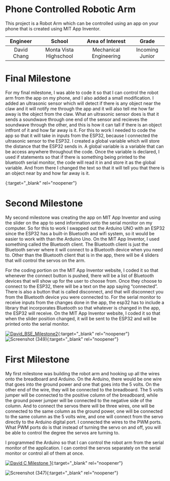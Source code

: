 
# Phone Controlled Robotic Arm
This project is a Robot Arm which can be controlled using an app on your phone that is created using MIT App Inventor. 

| **Engineer** | **School** | **Area of Interest** | **Grade** |
|:--:|:--:|:--:|:--:|
| David Chang | Monta Vista Highschool | Mechanical Engineering | Incoming Junior

  
# Final Milestone

For my final milestone, I was able to code it so that I can control the robot arm from the app on my phone, and I also added a small modification. I added an ultrasonic sensor which will detect if there is any object near the claw and it will notify me through the app and it will also tell me how far away is the object from the claw. What an ultrasonic sensor does is that it sends a soundwave through one end of the sensor and recieves the soundwave through the other, and this is how it can tall if there is an object intfront of it and how far away is it. For this to work I needed to code the app so that it will take in inputs from the ESP32, because I connected the ultrasonic sensor to the ESP32. I created a global variable which will store the distance that the ESP32 sends in. A global variable is a variable that can be access anywhere throughout the code. Once the variable is declared, I used if statements so that if there is something being printed to the bluetooth serial monitor, the code will read it in and store it as the global variable. And from there I changed the text so that it will tell you that there is an object near by and how far away is it.

{:target="_blank" rel="noopener"}

# Second Milestone

My second milestone was creating the app on MIT App Inventor and using the slider on the app to send information onto the serial monitor on my computer.  So for this to work I swapped out the Arduino UNO with an ESP32 since the ESP32 has a built-in Bluetooth and wifi system, so it would be easier to work with than the Arduino Uno. On the MIT App Inventor, I used something called the Bluetooth client. The Bluetooth client is just the Bluetooth server where it will connect to a Bluetooth device when you need to. Other than the Bluetooth client that is in the app, there will be 4 sliders that will control the servos on the arm. 

For the coding portion on the MIT App Inventor website, I coded it so that whenever the connect button is pushed, there will be a list of Bluetooth devices that will show up for the user to choose from. Once they choose to connect to the ESP32, there will be a text on the app saying “connected”. There is also a button that is called disconnect, and that will disconnect you from the Bluetooth device you were connected to. For the serial monitor to receive inputs from the changes done in the app, the esp32 has to include a library that incorporates Bluetooth so that whatever is changed in the app, the ESP32 will receive. On the MIT App Inventor website, I coded it so that when the slider position changed, it will be sent to the ESP32 and will be printed onto the serial monitor.


[![David_BSE_Milestone2](https://res.cloudinary.com/marcomontalbano/image/upload/v1624650147/video_to_markdown/images/youtube--tUri4dxDE9c-c05b58ac6eb4c4700831b2b3070cd403.jpg)](https://www.youtube.com/watch?v=tUri4dxDE9c "David_BSE_Milestone2"){:target="_blank" rel="noopener"}
![Screenshot (349)](https://user-images.githubusercontent.com/86091730/123485932-f91f9b00-d5bf-11eb-8547-b542401377aa.png){:target="_blank" rel="noopener"}
# First Milestone

My first milestone was building the robot arm and hooking up all the wires onto the breadboard and Arduino. On the Arduino, there would be one wire that goes into the ground power and one that goes into the 5 volts. On the other end of the wire, they will be connected to the breadboard. The 5 volts jumper will be connected to the positive column of the breadboard, while the ground power jumper will be connected to the negative side of the column. And to connect the servos there will be three wires, one will be connected to the same column as the ground power, one will be connected to the same column as the 5 volts wire, and one will connect from the servo directly to the Arduino digital port. I connected the wires to the PWM ports. What PWM ports do is that instead of turning the servo on and off, you will be able to control the degree the servos are turning to. 

I programmed the Arduino so that I can control the robot arm from the serial monitor of the application. I can control the servos separately on the serial monitor or control all of them at once.

[![David C Milestone 1](https://res.cloudinary.com/marcomontalbano/image/upload/v1624425325/video_to_markdown/images/youtube--ndd1jRbl1JI-c05b58ac6eb4c4700831b2b3070cd403.jpg)](https://www.youtube.com/watch?v=ndd1jRbl1JI "David C Milestone 1"){:target="_blank" rel="noopener"}

![Screenshot (347)](https://user-images.githubusercontent.com/86091730/123485823-bf4e9480-d5bf-11eb-9392-426ffbe2dc1e.png){:target="_blank" rel="noopener"}

